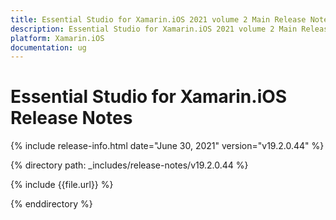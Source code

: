 ```yaml
---
title: Essential Studio for Xamarin.iOS 2021 volume 2 Main Release Notes  
description: Essential Studio for Xamarin.iOS 2021 volume 2 Main Release Notes  
platform: Xamarin.iOS
documentation: ug
---
```


# Essential Studio for Xamarin.iOS  Release Notes  

{% include release-info.html date="June 30, 2021"  version="v19.2.0.44" %} 


{% directory path: _includes/release-notes/v19.2.0.44 %}

{% include {{file.url}} %}

{% enddirectory %}